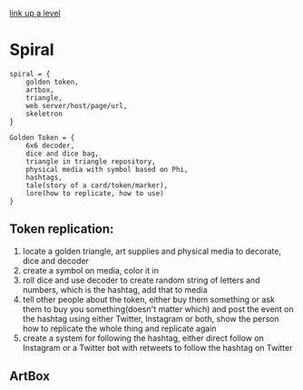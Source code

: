 [link up a level](../)

# Spiral

    spiral = {
        golden token,
        artbox,
        triangle,
        web server/host/page/url,
        skeletron
    }

    Golden Token = {
        6x6 decoder,
        dice and dice bag,
        triangle in triangle repository,
        physical media with symbol based on Phi,
        hashtags,
        tale(story of a card/token/marker),
        lore(how to replicate, how to use)
    }


## Token replication:

1. locate a golden triangle, art supplies and physical media to decorate, dice and decoder
2. create a symbol on media, color it in
3. roll dice and use decoder to create random string of letters and numbers, which is the hashtag, add that to media
4. tell other people about the token, either buy them something or ask them to buy you something(doesn't matter which) and post the event on the hashtag using either Twitter, Instagram or both, show the person how to replicate the whole thing and replicate again
5. create a system for following the hashtag, either direct follow on Instagram or a Twitter bot with retweets to follow the hashtag on Twitter

## ArtBox





